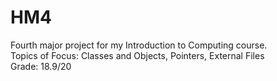 # HM4
Fourth major project for my Introduction to Computing course.  
Topics of Focus: Classes and Objects, Pointers, External Files  
Grade: 18.9/20
